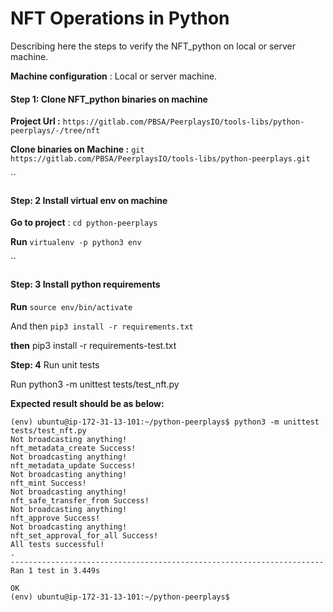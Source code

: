 # NFT Operations in Python

Describing here the steps to verify the NFT\_python on local or server machine.  


**Machine configuration** : Local or server machine.  


#### **Step 1:** Clone NFT\_python binaries on machine

**Project Url :** `https://gitlab.com/PBSA/PeerplaysIO/tools-libs/python-peerplays/-/tree/nft`

**Clone binaries on Machine :** `git https://gitlab.com/PBSA/PeerplaysIO/tools-libs/python-peerplays.git`

\`\`

####  **Step: 2** Install virtual env on machine

**Go to project** : `cd python-peerplays`

**Run** `virtualenv -p python3 env`

\`\`

####  **Step: 3** Install python requirements

**Run** `source env/bin/activate`

And then `pip3 install -r requirements.txt`

**then** pip3 install -r requirements-test.txt







**Step: 4** Run unit tests

Run python3 -m unittest tests/test\_nft.py



 **Expected result should be as below:**

```text
(env) ubuntu@ip-172-31-13-101:~/python-peerplays$ python3 -m unittest tests/test_nft.py
Not broadcasting anything!
nft_metadata_create Success!
Not broadcasting anything!
nft_metadata_update Success!
Not broadcasting anything!
nft_mint Success!
Not broadcasting anything!
nft_safe_transfer_from Success!
Not broadcasting anything!
nft_approve Success!
Not broadcasting anything!
nft_set_approval_for_all Success!
All tests successful!
.
----------------------------------------------------------------------
Ran 1 test in 3.449s

OK
(env) ubuntu@ip-172-31-13-101:~/python-peerplays$

```

